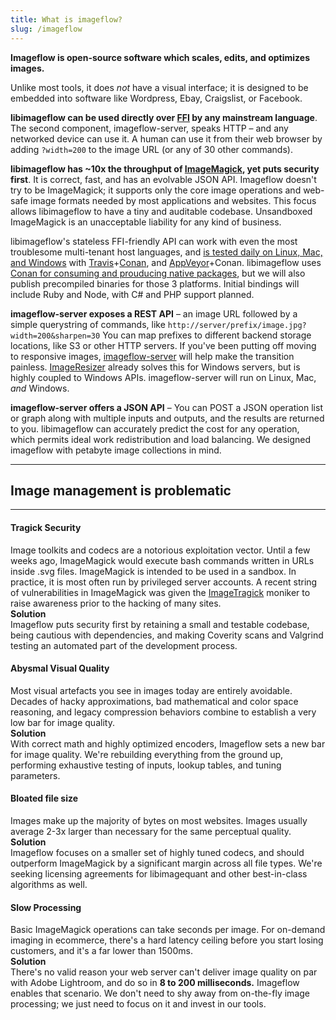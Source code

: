 ```yaml
---
title: What is imageflow?
slug: /imageflow
---
```


**Imageflow is open-source software which scales, edits, and optimizes images.**

Unlike most tools, it does _not_ have a visual interface; it is designed to be embedded into software like Wordpress, Ebay, Craigslist, or Facebook.

**libimageflow can be used directly over [FFI](https://en.wikipedia.org/wiki/Foreign_function_interface) by any mainstream language**. The second component, imageflow-server, speaks HTTP – and any networked device can use it. A human can use it from their web browser by adding `?width=200` to the image URL (or any of 30 other commands).

**libimageflow has ~10x the throughput of [ImageMagick](https://www.imagemagick.org), yet puts security first**. It is correct, fast, and has an evolvable JSON API. Imageflow doesn't try to be ImageMagick; it supports only the core image operations and web-safe image formats needed by most applications and websites. This focus allows libimageflow to have a tiny and auditable codebase. Unsandboxed ImageMagick is an unacceptable liability for any kind of business.

libimageflow's stateless FFI-friendly API can work with even the most troublesome multi-tenant host languages, and [is tested daily on Linux, Mac, and Windows](https://github.com/imazen/imageflow) with [Travis](https://travis-ci.org)+[Conan](https://conan.io), and [AppVeyor](https://appveyor.com)+Conan. libimageflow uses [Conan for consuming and prouducing native packages](https://conan.io), but we will also publish precompiled binaries for those 3 platforms. Initial bindings will include Ruby and Node, with C# and PHP support planned.

**imageflow-server exposes a REST API** – an image URL followed by a simple querystring of commands, like `http://server/prefix/image.jpg?width=200&sharpen=30` You can map prefixes to different backend storage locations, like S3 or other HTTP servers. If you've been putting off moving to responsive images, [imageflow-server](https://www.imageflow.io) will help make the transition painless. [ImageResizer](https://imageresizing.net) already solves this for Windows servers, but is highly coupled to Windows APIs. imageflow-server will run on Linux, Mac, _and_ Windows.

**imageflow-server offers a JSON API** – You can POST a JSON operation list or graph along with multiple inputs and outputs, and the results are returned to you. libimageflow can accurately predict the cost for any operation, which permits ideal work redistribution and load balancing. We designed imageflow with petabyte image collections in mind.

---

## Image management is problematic

---

#### Tragick Security

Image toolkits and codecs are a notorious exploitation vector. Until a few weeks ago, ImageMagick would execute bash commands written in URLs inside .svg files.
ImageMagick is intended to be used in a sandbox. In practice, it is most often run by privileged server accounts. A recent string of vulnerabilities in ImageMagick was given the [ImageTragick](https://imagetragick.com) moniker to raise awareness prior to the hacking of many sites.  
**Solution**  
Imageflow puts security first by retaining a small and testable codebase, being cautious with dependencies, and making Coverity scans and Valgrind testing an automated part of the development process.

#### Abysmal Visual Quality

Most visual artefacts you see in images today are entirely avoidable. Decades of hacky approximations, bad mathematical and color space reasoning, and legacy compression behaviors combine to establish a very low bar for image quality.  
**Solution**  
With correct math and highly optimized encoders, Imageflow sets a new bar for image quality. We're rebuilding everything from the ground up, performing exhaustive testing of inputs, lookup tables, and tuning parameters.

#### Bloated file size

Images make up the majority of bytes on most websites. Images usually average 2-3x larger than necessary for the same perceptual quality.  
**Solution**  
Imageflow focuses on a smaller set of highly tuned codecs, and should outperform ImageMagick by a significant margin across all file types. We're seeking licensing agreements for libimagequant and other best-in-class algorithms as well.

#### Slow Processing

Basic ImageMagick operations can take seconds per image. For on-demand imaging in ecommerce, there's a hard latency ceiling before you start losing customers, and it's a far lower than 1500ms.  
**Solution**  
There's no valid reason your web server can't deliver image quality on par with Adobe Lightroom, and do so in **8 to 200 milliseconds.** Imageflow enables that scenario. We don't need to shy away from on-the-fly image processing; we just need to focus on it and invest in our tools.
